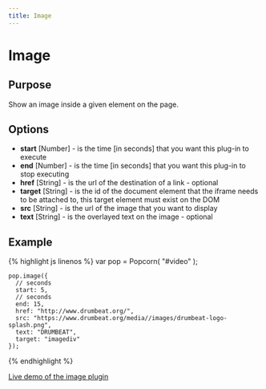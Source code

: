 ```yaml
---
title: Image
---
```

# Image #

## Purpose ##

Show an image inside a given element on the page.

## Options ##

* **start** \[Number\] - is the time \[in seconds\] that you want this plug-in to execute
* **end** \[Number\] - is the time \[in seconds\] that you want this plug-in to stop executing
* **href** \[String\] - is the url of the destination of a link - optional
* **target** \[String\] - is the id of the document element that the iframe needs to be attached to, this target element must exist on the DOM
* **src** \[String\] - is the url of the image that you want to display
* **text** \[String\] - is the overlayed text on the image - optional

## Example ##

{% highlight js linenos %} 
    var pop = Popcorn( "#video" );

    pop.image({
      // seconds
      start: 5,
      // seconds
      end: 15,
      href: "http://www.drumbeat.org/",
      src: "https://www.drumbeat.org/media//images/drumbeat-logo-splash.png",
      text: "DRUMBEAT",
      target: "imagediv"
    });
{% endhighlight %}

[Live demo of the image plugin](http://jsfiddle.net/popcornjs/8ZFzH/1/)
